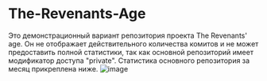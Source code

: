# The-Revenants-Age
Это демонстрационный вариант репозитория проекта The Revenants' age. Он не отображает действительного количества комитов и не может предоставить полной статистики, так как основной репозиторий имеет модификатор доступа "private". Статистика основного репозитория за месяц прикреплена ниже. 
![image](https://github.com/Vinters565/The-Revenants-Age/assets/127946891/e3f4057d-d2db-4e8c-9b33-a31fc4fcc0ae)
